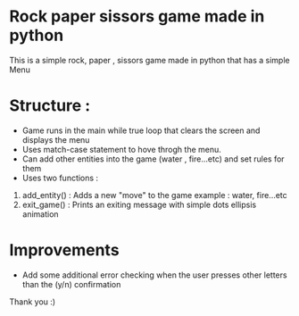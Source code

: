 # Rock paper sissors game made in python
This is a simple rock, paper , sissors game made in python that has a simple Menu
# Structure : 
- Game runs in the main while true loop that clears the screen and displays the menu
- Uses match-case statement to hove throgh the menu.
- Can add other entities into the game (water , fire...etc) and set rules for them
- Uses two functions :
1. add_entity() : Adds a new "move" to the game example : water, fire...etc
2. exit_game() : Prints an exiting message with simple dots ellipsis animation
# Improvements 
- Add some additional error checking when the user presses other letters than the (y/n) confirmation

Thank you :)
